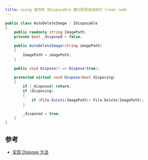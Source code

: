 ```yaml
---
title: using 语句和 IDisposable 接口实现自动执行 clean code
---
```


```csharp
public class AutoDeleteImage : IDisposable
{
    public readonly string ImagePath;
    private bool _disposed = false;

    public AutoDeleteImage(string imagePath)
    {
        ImagePath = imagePath;
    }

    public void Dispose() => Dispose(true);

    protected virtual void Dispose(bool disposing)
    {
        if (_disposed) return;
        if (disposing)
        {
            if (File.Exists(ImagePath)) File.Delete(ImagePath);
        }

        _disposed = true;
    }
}
```

## 参考

- [实现 Dispose 方法](https://docs.microsoft.com/zh-cn/dotnet/standard/garbage-collection/implementing-dispose)